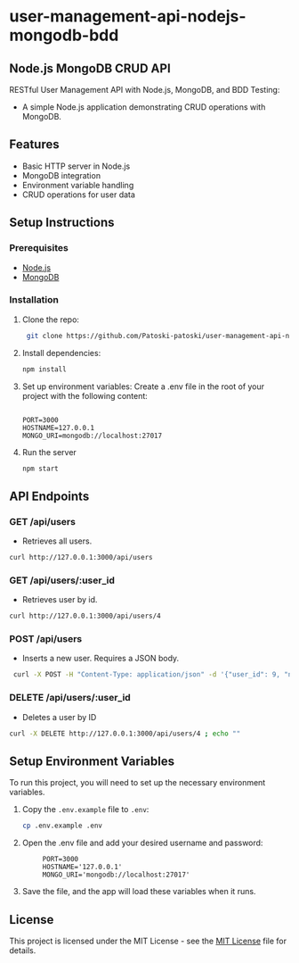 # user-management-api-nodejs-mongodb-bdd

## Node.js MongoDB CRUD API

RESTful User Management API with Node.js, MongoDB, and BDD Testing:

* A simple Node.js application demonstrating CRUD operations with MongoDB.
  
## Features

* Basic HTTP server in Node.js
* MongoDB integration
* Environment variable handling
* CRUD operations for user data

## Setup Instructions

### Prerequisites

* [Node.js](https://nodejs.org/)
* [MongoDB](https://www.mongodb.com/)

### Installation

1. Clone the repo:

   ```bash
    git clone https://github.com/Patoski-patoski/user-management-api-nodejs-mongodb-bdd.git
    ```

2. Install dependencies:

    ```bash
    npm install
    ```

3. Set up environment variables: Create a .env file in the root of your project with the following content:

   ```.env

   PORT=3000
   HOSTNAME=127.0.0.1
   MONGO_URI=mongodb://localhost:27017
   ```

4. Run the server

   ```bash
   npm start
   ```

## API Endpoints

### GET /api/users

* Retrieves all users.

```bash
curl http://127.0.0.1:3000/api/users
```
  
### GET /api/users/:user_id

* Retrieves user by id.

```bash
curl http://127.0.0.1:3000/api/users/4
```

### POST /api/users

* Inserts a new user. Requires a JSON body.

```bash
 curl -X POST -H "Content-Type: application/json" -d '{"user_id": 9, "name": "Percy Paul", "age": 49}' http://127.0.0.1:3000/api/users ; echo ""
```
  
### DELETE /api/users/:user_id

* Deletes a user by ID

```bash
curl -X DELETE http://127.0.0.1:3000/api/users/4 ; echo ""
```

## Setup Environment Variables

To run this project, you will need to set up the necessary environment variables.

1. Copy the `.env.example` file to `.env`:

   ```bash
   cp .env.example .env
   ```

2. Open the .env file and add your desired username and password:

   ```plaintext
        PORT=3000
        HOSTNAME='127.0.0.1'
        MONGO_URI='mongodb://localhost:27017'
    ```

3. Save the file, and the app will load these variables when it runs.

## License

This project is licensed under the MIT License - see the [MIT License]( https://github.com/Patoski-patoski/user-management-api-nodejs-mongodb-bdd/blob/main/LICENSE) file
for details.
